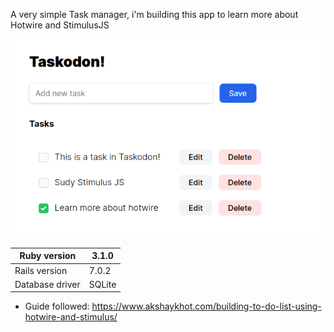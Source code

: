 A very simple Task manager, i'm building this app to learn more about Hotwire and StimulusJS

![demo](/taskodon-example.png)


| Ruby version | 3.1.0 |
|---|---|
| Rails version | 7.0.2|
|Database driver| SQLite |

- Guide followed: https://www.akshaykhot.com/building-to-do-list-using-hotwire-and-stimulus/